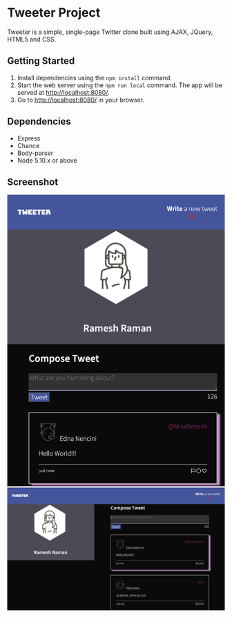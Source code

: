 # Tweeter Project

Tweeter is a simple, single-page Twitter clone built using AJAX, JQuery, HTML5 and CSS.
## Getting Started


1. Install dependencies using the `npm install` command.
2. Start the web server using the `npm run local` command. The app will be served at <http://localhost:8080/>.
3. Go to <http://localhost:8080/> in your browser.

## Dependencies

- Express
- Chance
- Body-parser
- Node 5.10.x or above

## Screenshot
!["Screenshot of mobile view"](https://github.com/rameshraman86/tweeter/blob/master/docs/Tablet-phone-view.png?raw=true)
!["Screenshot of large screen view"](https://github.com/rameshraman86/tweeter/blob/master/docs/Large-screen-view.png?raw=true)
